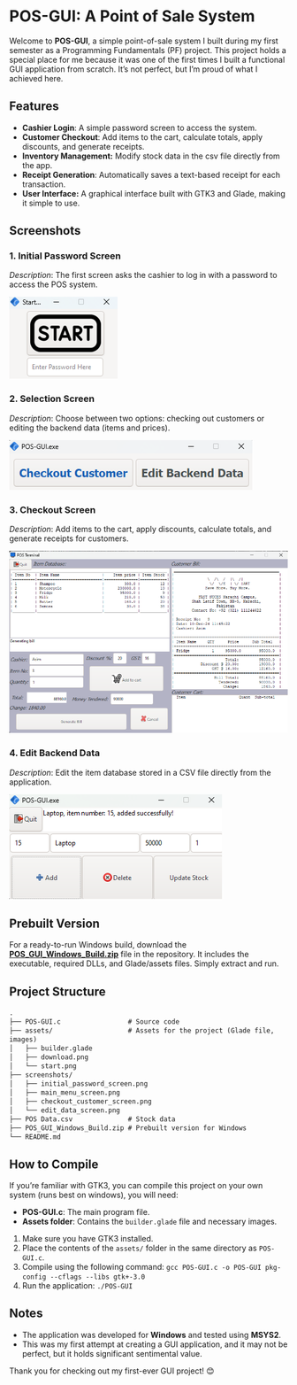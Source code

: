 # POS-GUI: A Point of Sale System

Welcome to **POS-GUI**, a simple point-of-sale system I built during my first semester as a Programming Fundamentals (PF) project. This project holds a special place for me because it was one of the first times I built a functional GUI application from scratch. It’s not perfect, but I’m proud of what I achieved here.

## Features
- **Cashier Login**: A simple password screen to access the system.
- **Customer Checkout**: Add items to the cart, calculate totals, apply discounts, and generate receipts.
- **Inventory Management:** Modify stock data in the csv file directly from the app.
- **Receipt Generation**: Automatically saves a text-based receipt for each transaction.
- **User Interface:** A graphical interface built with GTK3 and Glade, making it simple to use.

## Screenshots
### 1. Initial Password Screen
*Description*: The first screen asks the cashier to log in with a password to access the POS system.

![Initial Password Screen](screenshots/initial_password_screen.png)

### 2. Selection Screen
*Description*: Choose between two options: checking out customers or editing the backend data (items and prices).

![Main Menu](screenshots/main_menu_screen.png)

### 3. Checkout Screen
*Description*: Add items to the cart, apply discounts, calculate totals, and generate receipts for customers.

![Checkout Customer Screen](screenshots/checkout_customer_screen.png)

### 4. Edit Backend Data
*Description*: Edit the item database stored in a CSV file directly from the application.

![Edit Data Screen](screenshots/edit_data_screen.png)

## Prebuilt Version
For a ready-to-run Windows build, download the **[POS_GUI_Windows_Build.zip](POS_GUI_Windows_Build.zip)** file in the repository. It includes the executable, required DLLs, and Glade/assets files. Simply extract and run.

## Project Structure
```
.
├── POS-GUI.c                 # Source code
├── assets/                   # Assets for the project (Glade file, images)
│   ├── builder.glade
│   ├── download.png
│   └── start.png
├── screenshots/
│   ├── initial_password_screen.png
│   ├── main_menu_screen.png
│   ├── checkout_customer_screen.png
│   └── edit_data_screen.png
├── POS Data.csv              # Stock data
├── POS_GUI_Windows_Build.zip # Prebuilt version for Windows
└── README.md
```

## How to Compile
If you’re familiar with GTK3, you can compile this project on your own system (runs best on windows), you will need:
- **POS-GUI.c**: The main program file.
- **Assets folder**: Contains the `builder.glade` file and necessary images.

1. Make sure you have GTK3 installed.
2. Place the contents of the `assets/` folder in the same directory as `POS-GUI.c`.
3. Compile using the following command:
   ```gcc POS-GUI.c -o POS-GUI pkg-config --cflags --libs gtk+-3.0```
4. Run the application:
   ```./POS-GUI```

## Notes
- The application was developed for **Windows** and tested using **MSYS2**.
- This was my first attempt at creating a GUI application, and it may not be perfect, but it holds significant sentimental value.

Thank you for checking out my first-ever GUI project! 😊
